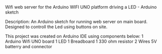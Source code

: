 Wifi web server for the Arduino WIFI UNO platform driving a LED - Arduino sketch

Description: An Arduino sketch for running web server on main board. Designed to controll the Led using 
buttons on site.

This project was created on Arduino IDE using components below:
1 Arduino Wifi UNO board
1 LED
1 Breadboard
1 330 ohm resistor
2 Wires
5V batterry and connector
